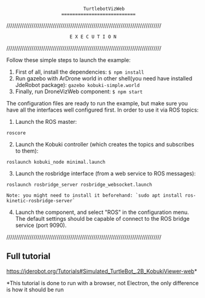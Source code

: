                                 TurtlebotVizWeb
                        ===========================
////////////////////////////////////////////////////////////////////////////////

                           E X E C U T I O N

////////////////////////////////////////////////////////////////////////////////

Follow these simple steps to launch the example:

1. First of all, install the dependencies:
    `$ npm install`
2. Run gazebo with ArDrone world in other shell(you need have installed JdeRobot package):
    `gazebo kobuki-simple.world`
3. Finally, run DroneVizWeb component:
    `$ npm start`

The configuration files are ready to run the example, but make sure you have all the interfaces well configured first.
In order to use it via ROS topics:

1) Launch the ROS master:

`roscore`

2) Launch the Kobuki controller (which creates the topics and subscribes to them):

`roslaunch kobuki_node minimal.launch`

3) Launch the rosbridge interface (from a web service to ROS messages):

`roslaunch rosbridge_server rosbridge_websocket.launch`

    Note: you might need to install it beforehand: `sudo apt install ros-kinetic-rosbridge-server`

4) Launch the component, and select "ROS" in the configuration menu. The default settings should be capable of connect to the ROS bridge service (port 9090).

////////////////////////////////////////////////////////////////////////////////

## Full tutorial
https://jderobot.org/Tutorials#Simulated_TurtleBot_.2B_KobukiViewer-web*

*This tutorial is done to run with a browser, not Electron, the only difference is how it should be run

